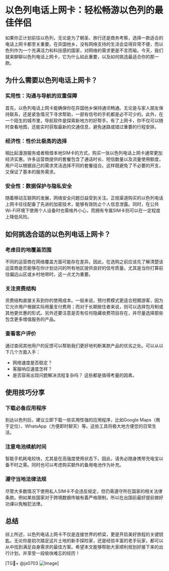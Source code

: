 # 以色列电话上网卡：轻松畅游以色列的最佳伴侣

如果你正计划前往以色列，无论是为了朝圣、旅行还是商务考察，选择一款适合的电话上网卡都至关重要。在异国他乡，没有网络支持的生活会显得异常不便，而以色列作为一个充满活力和科技感的国家，对网络的需求更是不言而喻。今天，我们就来聊聊以色列电话上网卡，它为什么如此重要，以及如何挑选最适合你的那一款。

## 为什么需要以色列电话上网卡？

### 实用性：沟通与导航的双重保障
首先，以色列电话上网卡能确保你在异国他乡保持通讯畅通。无论是与家人朋友保持联系，还是紧急情况下寻求帮助，一部有信号的手机都是必不可少的。此外，在一个陌生的城市里，导航软件是探索新地方的好帮手。有了上网卡，你不仅可以随时查看地图，还能实时获取最新的交通信息，避免迷路或错过重要的行程安排。

### 经济性：性价比极高的选择
相比起漫游服务或者租借本地SIM卡的方式，购买一张以色列电话上网卡通常更加经济实惠。许多运营商提供的套餐包含了通话时长、短信数量以及流量使用额度，用户可以根据自己的需求灵活选择不同的套餐组合。这样既避免了不必要的开支，又保证了基本的服务需求。

### 安全性：数据保护与隐私安全
随着移动互联网的发展，网络安全问题日益受到关注。正规渠道购买的以色列电话上网卡往往配备了先进的加密技术，能够有效防止个人信息泄露。同时，在公共Wi-Fi环境下使用个人设备时也需格外小心，而拥有专属SIM卡则可以在一定程度上降低风险。

## 如何挑选合适的以色列电话上网卡？

### 考虑目的地覆盖范围
不同的运营商在网络覆盖方面可能存在差异。因此，在选购之前应该先了解清楚该运营商是否能够在你计划访问的所有地区提供良好的信号质量。尤其是当你打算前往偏远山区或乡村地带时，这一点尤为重要。

### 关注资费结构
资费结构直接关系到你的使用成本。一般来说，预付费模式更适合短期游客，因为它允许用户根据实际用量支付费用；而对于长期居住者来说，则可以选择包月制或其他更优惠的形式。另外还要注意是否有任何隐藏收费项目存在，并尽量选择那些包含更多增值服务的产品。

### 查看客户评价
通过查阅其他用户的反馈可以帮助我们更好地判断某款产品的优劣之处。可以从以下几个方面入手：
- 网络速度是否稳定？
- 客服响应速度怎样？
- 是否容易出现问题解决流程复杂吗？
这些都是值得考量的因素。

## 使用技巧分享

### 下载必备应用程序
到达以色列后，建议立即下载一些实用性强的应用程序，比如Google Maps（用于定位）、WhatsApp（方便即时聊天）等。这些工具将极大地方便您的日常生活。

### 注意电池续航时间
智能手机耗电较快，尤其是在高强度使用状态下。因此，请务必随身携带充电宝以备不时之需。同时也可以考虑购买额外的备用电池作为补充。

### 遵守当地法律法规
尽管大多数情况下使用私人SIM卡不会违反规定，但仍需遵守所在国家的相关法律条款。例如某些国家对于跨境数据传输有着严格限制，所以在出国前最好提前做好功课以免触犯法律。

## 总结

综上所述，以色列电话上网卡不仅是连接世界的桥梁，更是开启美好旅程的关键钥匙。无论你是初次踏足这片土地的新手探险家，还是经验丰富的老手玩家，都可以从中找到满足自身需求的最佳方案。希望本文能够帮助大家顺利规划好接下来的出行计划，并享受一段愉快难忘的经历！

[TG💪+ @jx0703 ![Image](https://github.com/user-attachments/assets/dbca1d08-cadb-493c-b0ec-ad6f7a83f270)]